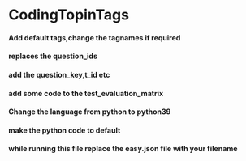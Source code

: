 # CodingTopinTags

#### Add default tags,change the tagnames if required 
#### replaces the question_ids
#### add the question_key,t_id etc
#### add some code to the test_evaluation_matrix
#### Change the language from python to python39
#### make the python code to default
#### while running this file replace the easy.json file with your filename

